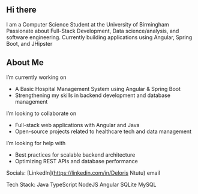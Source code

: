 ## Hi there 

I am a Computer Science Student at the University of Birmingham
 Passionate about Full-Stack Development, Data science/analysis, and software engineering.
 Currently building applications using Angular, Spring Boot, and JHipster

## About Me

 I’m currently working on
- A Basic Hospital Management System using Angular & Spring Boot
- Strengthening my skills in backend development and database management

 I’m looking to collaborate on
- Full-stack web applications with Angular and Java
- Open-source projects related to healthcare tech and data management

 I’m looking for help with
- Best practices for scalable backend architecture
- Optimizing REST APIs and database performance

 Socials:
[LinkedIn](https://linkedin.com/in/Deloris Ntutu) email

 Tech Stack:
Java TypeScript NodeJS Angular SQLite MySQL

